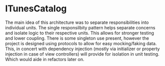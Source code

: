 # ITunesCatalog

The main idea of this architecture was to separate responsibilities into individual units. The single responsilbity pattern helps separate concerns and isolate logic to their respective units. This allows for stronger testing and lower coupling. There is some singleton use present, however the project is designed using protocols to allow for easy mocking/faking data. This, in concert with dependency injection (mostly via initializer or property injection in case of view controllers) will provide for isolation in unit testing. Which would aide in refactors later on.
